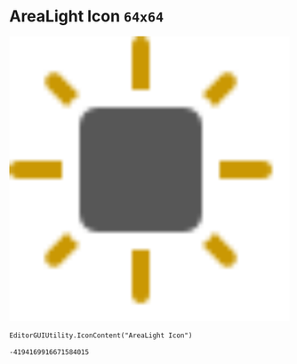 # AreaLight Icon `64x64`
<img src="/img/AreaLight%20Icon.png" width=512 height=512>

``` CSharp
EditorGUIUtility.IconContent("AreaLight Icon")
```
```
-4194169916671584015
```
